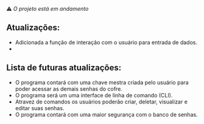 ⚠️ *O projeto está em andamento*

## Atualizações:

- Adicionada a função de interação com o usuário para entrada de dados.
- 

## Lista de futuras atualizações:

- O programa contará com uma chave mestra criada pelo usuário para poder acessar as demais senhas do cofre.
- O programa será um uma interface de linha de comando (CLI).
- Atravez de comandos os usuários poderão criar, deletar, visualizar e editar suas senhas.
- O programa contará com uma maior segurança com o banco de senhas.